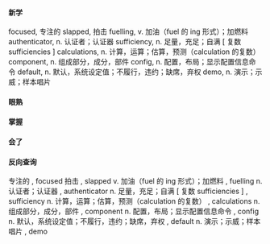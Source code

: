 #### 新学
focused,    专注的
slapped,    拍击
fuelling,    v. 加油（fuel 的 ing 形式）；加燃料
authenticator,    n. 认证者；认证器
sufficiency,    n. 足量，充足；自满
[ 复数 sufficiencies ]
calculations,    n. 计算，运算；估算，预测（calculation 的复数）
component,    n. 组成部分，成分，部件
config,    n. 配置，布局；显示配置信息命令
default,    n. 默认，系统设定值；不履行，违约；缺席，弃权
demo,    n. 演示；示威；样本唱片

#### 眼熟


#### 掌握


#### 会了



#### 反向查询
专注的  ,  focused
拍击  ,  slapped
v. 加油（fuel 的 ing 形式）；加燃料  ,  fuelling
n. 认证者；认证器  ,  authenticator
n. 足量，充足；自满
[ 复数 sufficiencies ]  ,  sufficiency
n. 计算，运算；估算，预测（calculation 的复数）  ,  calculations
n. 组成部分，成分，部件  ,  component
n. 配置，布局；显示配置信息命令  ,  config
n. 默认，系统设定值；不履行，违约；缺席，弃权  ,  default
n. 演示；示威；样本唱片  ,  demo